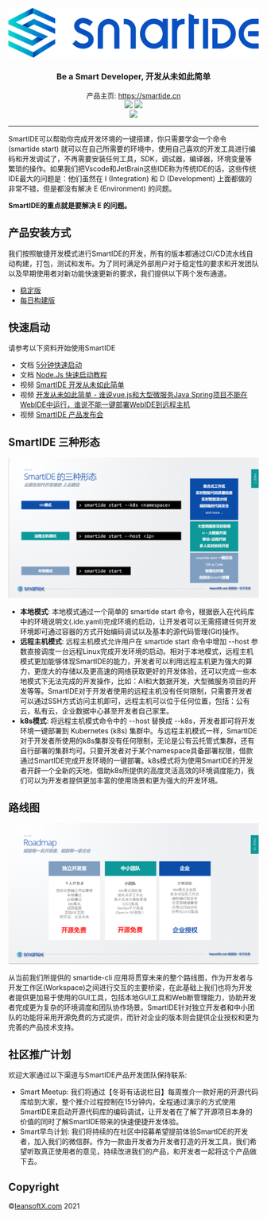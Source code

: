 


![](/docs/content/zh/docs/overview/images/smartide-logo-small.png)
<h3 align="center">Be a Smart Developer, 开发从未如此简单</h3>
<p align="center">产品主页: 
  <a href="https://smartide.cn">https://smartide.cn</a>
  <br/>
  <img src="https://dev.azure.com/leansoftx/smartide/_apis/build/status/smartide-codesign-ci?branchName=main" />
  <img src="https://github.com/smartide/smartide/actions/workflows/smartide-docs-publish.yml/badge.svg" />
  <br/>
  <img src="https://dev.azure.com/leansoftx/945b0f40-4baa-4f8a-be2c-4997b4c0af6a/23e62cbd-3bd8-42a3-a414-df7a1957a69b/_apis/work/boardbadge/37313877-3fed-46f3-87c0-dd28ce47e264" />
</p>
<hr />

SmartIDE可以帮助你完成开发环境的一键搭建，你只需要学会一个命令 (smartide start) 就可以在自己所需要的环境中，使用自己喜欢的开发工具进行编码和开发调试了，不再需要安装任何工具，SDK，调试器，编译器，环境变量等繁琐的操作。如果我们把Vscode和JetBrain这些IDE称为传统IDE的话，这些传统IDE最大的问题是：他们虽然在 I (Integration) 和 D (Development) 上面都做的非常不错，但是都没有解决 E (Environment) 的问题。

**SmartIDE的重点就是要解决 E 的问题。**

## 产品安装方式

我们按照敏捷开发模式进行SmartIDE的开发，所有的版本都通过CI/CD流水线自动构建，打包，测试和发布。为了同时满足外部用户对于稳定性的要求和开发团队以及早期使用者对新功能快速更新的要求，我们提供以下两个发布通道。

- [稳定版](https://smartide.cn/zh/docs/install/#%E7%A8%B3%E5%AE%9A%E7%89%88%E9%80%9A%E9%81%93)
- [每日构建版](https://smartide.cn/zh/docs/install/#%E6%AF%8F%E6%97%A5%E6%9E%84%E5%BB%BA%E7%89%88%E9%80%9A%E9%81%93)

## 快速启动

请参考以下资料开始使用SmartIDE

- 文档 [5分钟快速启动](https://smartide.cn/zh/docs/quickstart/) 
- 文档 [Node.Js 快速启动教程](https://smartide.cn/zh/docs/quickstart/new-node/)
- 视频 [SmartIDE 开发从未如此简单](https://www.bilibili.com/video/BV1pR4y147wn)
- 视频 [开发从未如此简单 - 谁说vue.js和大型微服务Java Spring项目不能在WebIDE中运行，谁说不能一键部署WebIDE到远程主机](https://www.bilibili.com/video/BV1zb4y1i7B1)
- 视频 [SmartIDE 产品发布会](https://www.bilibili.com/video/BV1xR4y1s7sx)

## SmartIDE 三种形态

![](/docs/content/zh/blog/releases/2021-1203-state-management/images/smartide-3modes.png)

- **本地模式**: 本地模式通过一个简单的 smartide start 命令，根据嵌入在代码库中的环境说明文(.ide.yaml)完成环境的启动，让开发者可以无需搭建任何开发环境即可通过容器的方式开始编码调试以及基本的源代码管理(Git)操作。
- **远程主机模式**: 远程主机模式允许用户在 smartide start 命令中增加 --host 参数直接调度一台远程Linux完成开发环境的启动。相对于本地模式，远程主机模式更加能够体现SmartIDE的能力，开发者可以利用远程主机更为强大的算力，更庞大的存储以及更高速的网络获取更好的开发体验，还可以完成一些本地模式下无法完成的开发操作，比如：AI和大数据开发，大型微服务项目的开发等等。SmartIDE对于开发者使用的远程主机没有任何限制，只需要开发者可以通过SSH方式访问主机即可，远程主机可以位于任何位置，包括：公有云，私有云，企业数据中心甚至开发者自己家里。
- **k8s模式**: 将远程主机模式命令中的 --host 替换成 --k8s，开发者即可将开发环境一键部署到 Kubernetes (k8s) 集群中。与远程主机模式一样，SmartIDE对于开发者所使用的k8s集群没有任何限制，无论是公有云托管式集群，还有自行部署的集群均可。只要开发者对于某个namespace具备部署权限，借款通过SmartIDE完成开发环境的一键部署。k8s模式将为使用SmartIDE的开发者开辟一个全新的天地，借助k8s所提供的高度灵活高效的环境调度能力，我们可以为开发者提供更加丰富的使用场景和更为强大的开发环境。

## 路线图

![](/docs/content/zh/blog/releases/2021-1203-state-management/images/smartide-roadmap.png)

从当前我们所提供的 smartide-cli 应用将贯穿未来的整个路线图，作为开发者与开发工作区(Workspace)之间进行交互的主要桥梁，在此基础上我们也将为开发者提供更加易于使用的GUI工具，包括本地GUI工具和Web断管理能力，协助开发者完成更为复杂的环境调度和团队协作场景。SmartIDE针对独立开发者和中小团队的功能将采用开源免费的方式提供，而针对企业的版本则会提供企业授权和更为完善的产品技术支持。

## 社区推广计划

欢迎大家通过以下渠道与SmartIDE产品开发团队保持联系: 

- Smart Meetup: 我们将通过【冬哥有话说栏目】每周推介一款好用的开源代码库给到大家，整个推介过程控制在15分钟内，全程通过演示的方式使用SmartIDE来启动开源代码库的编码调试，让开发者在了解了开源项目本身的价值的同时了解SmartIDE带来的快速便捷开发体验。
- Smart早鸟计划: 我们将持续的在社区中招募希望提前体验SmartIDE的开发者，加入我们的微信群。作为一款由开发者为开发者打造的开发工具，我们希望听取真正使用者的意见，持续改进我们的产品，和开发者一起将这个产品做下去。


## Copyright 

&copy;[leansoftX.com](https://leansoftx.com) 2021
